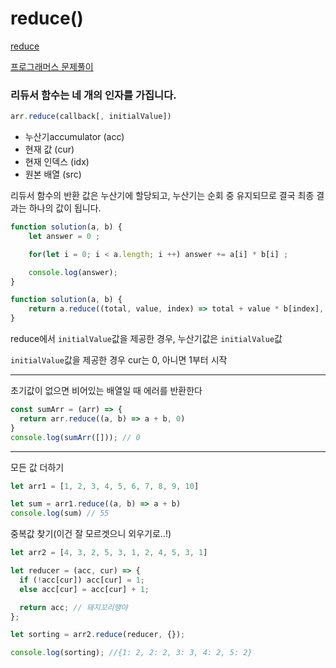 # reduce()

[reduce](https://developer.mozilla.org/ko/docs/Web/JavaScript/Reference/Global_Objects/Array/reduce)

[프로그래머스 문제풀이](https://github.com/ppotatoG/TIL/tree/master/programmers/70128)

### 리듀서 함수는 네 개의 인자를 가집니다.

```js
arr.reduce(callback[, initialValue])
```
- 누산기accumulator (acc)
- 현재 값 (cur)
- 현재 인덱스 (idx)
- 원본 배열 (src)

리듀서 함수의 반환 값은 누산기에 할당되고, 누산기는 순회 중 유지되므로 결국 최종 결과는 하나의 값이 됩니다.

```js
function solution(a, b) {
    let answer = 0 ;

    for(let i = 0; i < a.length; i ++) answer += a[i] * b[i] ;

    console.log(answer);
}
```

```js
function solution(a, b) {
    return a.reduce((total, value, index) => total + value * b[index], 0);
}
```
 
reduce에서 `initialValue`값을 제공한 경우, 누산기값은 `initialValue`값

`initialValue`값을 제공한 경우 cur는 0, 아니면 1부터 시작

---

초기값이 없으면 비어있는 배열일 때 에러를 반환한다
```js
const sumArr = (arr) => {
  return arr.reduce((a, b) => a + b, 0)
}
console.log(sumArr([])); // 0
```
---

모든 값 더하기
```js
let arr1 = [1, 2, 3, 4, 5, 6, 7, 8, 9, 10]

let sum = arr1.reduce((a, b) => a + b)
console.log(sum) // 55
```

중복값 찾기(이건 잘 모르겟으니 외우기로..!)
```js
let arr2 = [4, 3, 2, 5, 3, 1, 2, 4, 5, 3, 1]

let reducer = (acc, cur) => {
  if (!acc[cur]) acc[cur] = 1;
  else acc[cur] = acc[cur] + 1;

  return acc; // 돼지꼬리땡야
};

let sorting = arr2.reduce(reducer, {});

console.log(sorting); //{1: 2, 2: 2, 3: 3, 4: 2, 5: 2}
```
